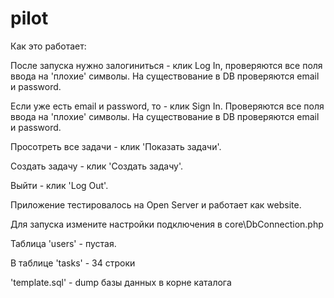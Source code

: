 # pilot

Как это работает:

После запуска нужно залогиниться - клик Log In, проверяются все поля ввода на 'плохие' символы. На существование в DB проверяются email и password.

Если уже есть email и password, то - клик Sign In. Проверяются все поля ввода на 'плохие' символы. На существование в DB проверяются email и password.

Просотреть все задачи - клик 'Показать задачи'.

Создать задачу - клик 'Создать задачу'.

Выйти - клик 'Log Out'.

Приложение тестировалось на Open Server и работает как website.

Для запуска измените настройки подключения в core\DbConnection.php

Таблица 'users' - пустая.

В таблице 'tasks' - 34 строки

'template.sql' - dump базы данных в корне каталога
